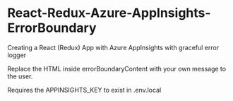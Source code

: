 # React-Redux-Azure-AppInsights-ErrorBoundary
 Creating a React (Redux) App with Azure AppInsights with graceful error logger

 Replace the HTML inside errorBoundaryContent with your own message to the user.

 Requires the APPINSIGHTS_KEY to exist in .env.local